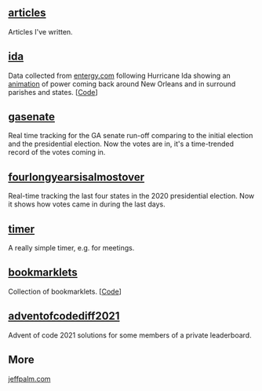 [//]: # (Title: spudtrooper)

## [articles](/articles)

Articles I've written.

## [ida](/ida)

Data collected from [entergy.com](http://entergy.com) following Hurricane Ida
showing an [animation](https://spudtrooper.github.io/ida/html/animate.html#autoplay=1&speed=100) 
of power coming back around New Orleans and in surround parishes and states.
[[Code](https://github.com/spudtrooper/etrviewoutage)]

## [gasenate](/gasenate/both.html)

Real time tracking for the GA senate run-off comparing to the initial
election and the presidential election. Now the votes are in, it's a
time-trended record of the votes coming in.

## [fourlongyearsisalmostover](/fourlongyearsisalmostover)

Real-time tracking the last four states in the 2020 presidential
election. Now it shows how votes came in during the last days.

## [timer](/timer)

A really simple timer, e.g. for meetings.

## [bookmarklets](/bookmarklets)

Collection of bookmarklets. [[Code](https://github.com/spudtrooper/bookmarklets)]

## [adventofcodediff2021](/adventofcodediff2021)

Advent of code 2021 solutions for some members of a private leaderboard.

## More
    
[jeffpalm.com](http://jeffpalm.com)